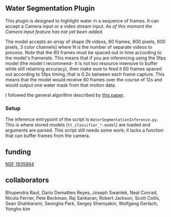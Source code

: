## Water Segmentation Plugin

This plugin is designed to highlight water in a sequence of frames. It can accept a Camera input or a video stream input.
*As of this moment the Camera input feature has not yet been added.*

The model accepts an array of shape [N videos, 60 frames, 800 pixels, 600 pixels, 3 color channels] where N is the 
number of separate videos to process. Note that the 60 frames must be spaced out in time according to the model's framerate.
This means that if you are inferencing using the 5fps model (the model I recommend- it is not too resource intensive to
buffer while still retaining accuracy), then make sure to feed it 60 frames spaced out according to 5fps timing, that is 
0.2s between each frame capture. This means that the model would receive 60 frames over the course of 12s and would output one
water mask from that motion data.

I followed the general algorithm described by [this paper](https://staff.fnwi.uva.nl/p.s.m.mettes/papers/water-detection-cviu-final.pdf).

### Setup

The inference entrypoint of the script is `WaterSegmentationInference.py`. This is where stored models (`tt_classifier_*.model`)
are loaded and arguments are parsed. This script still needs some work; it lacks a function that can buffer frames from 
the camera.

## funding
[NSF 1935984](https://www.nsf.gov/awardsearch/showAward?AWD_ID=1935984)

## collaborators
Bhupendra Raut, Dario Dematties Reyes, Joseph Swantek, Neal Conrad, Nicola Ferrier, Pete Beckman, Raj Sankaran, Robert Jackson, Scott Collis, Sean Shahkarami, Seongha Park, Sergey Shemyakin, Wolfgang Gerlach, Yongho kim
